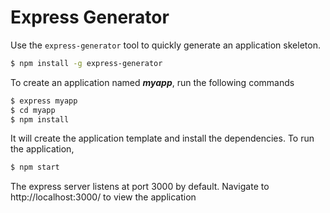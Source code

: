 # Express Generator

Use the `express-generator` tool to quickly generate an application skeleton.

```bash
$ npm install -g express-generator
```

To create an application named ___myapp___, run the following commands

```bash
$ express myapp
$ cd myapp
$ npm install
```

It will create the application template and install the dependencies. To run the application,

```bash
$ npm start
```

The express server listens at port 3000 by default. Navigate to http://localhost:3000/ to view the application
